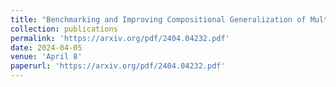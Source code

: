 ```yaml
---
title: "Benchmarking and Improving Compositional Generalization of Multi-aspect Controllable Text Generation"
collection: publications
permalink: 'https://arxiv.org/pdf/2404.04232.pdf'
date: 2024-04-05
venue: 'April 8'
paperurl: 'https://arxiv.org/pdf/2404.04232.pdf'
---
```


